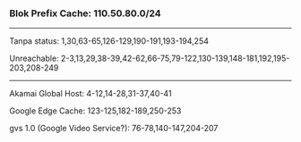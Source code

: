 ### Blok Prefix Cache: 110.50.80.0/24

<hr>

Tanpa status: 1,30,63-65,126-129,190-191,193-194,254

Unreachable: 2-3,13,29,38-39,42-62,66-75,79-122,130-139,148-181,192,195-203,208-249

<hr>

Akamai Global Host: 4-12,14-28,31-37,40-41

Google Edge Cache: 123-125,182-189,250-253

gvs 1.0 (Google Video Service?): 76-78,140-147,204-207
